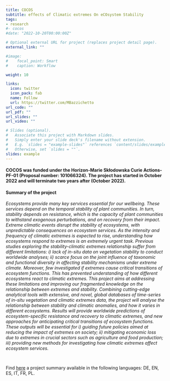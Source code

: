 ```yaml
---
title: COCOS
subtitle: effects of Climatic extremes On eCOsystem Stability
tags:
- research
#- cocos
#date: "2022-10-20T00:00:00Z"

# Optional external URL for project (replaces project detail page).
external_link: ""

#image:
#    focal_point: Smart
#    caption: Workflow

weight: 10

links:
  icon: twitter
  icon_pack: fab
  name: Follow
  url: https://twitter.com/MBazzichetto
url_code: ""
url_pdf: ""
url_slides: ""
url_video: ""

# Slides (optional).
#   Associate this project with Markdown slides.
#   Simply enter your slide deck's filename without extension.
#   E.g. `slides = "example-slides"` references `content/slides/example-slides.md`.
#   Otherwise, set `slides = ""`.
slides: example
---
```


#### COCOS was funded under the Horizon-Marie Skłodowska Curie Actions-PF-01 (Proposal number: 101066324). The project has started in October 2022 and will terminate two years after (October 2022).

#### Summary of the project

_Ecosystems provide many key services essential for our wellbeing. These services depend on the temporal stability of plant communities. In turn, stability depends on resistance, which is the capacity of plant communities to withstand exogenous perturbations, and on recovery from their impact. Extreme climatic events disrupt the stability of ecosystems, with unpredictable consequences on ecosystem services. As the intensity and frequency of climatic extremes is expected to rise, understanding how ecosystems respond to extremes is an extremely urgent task.
Previous studies exploring the stability-climatic extremes relationship suffer from different limitations: i) lack of in-situ data on vegetation stability to conduct worldwide analyses; ii) scarce focus on the joint influence of taxonomic and functional diversity in affecting stability mechanisms under extreme climate. Moreover, few investigated if extremes cause critical transitions of ecosystem functions. This has prevented understanding of how different ecosystems react to climatic extremes.
This project aims at addressing these limitations and improving our fragmented knowledge on the relationship between extremes and stability. Combining cutting-edge analytical tools with extensive, and novel, global databases of time-series of in-situ vegetation and climatic extremes data, the project will analyse the relationship between stability and climatic anomalies, and how it varies in different ecosystems. Results will provide worldwide predictions of ecosystem-specific resistance and recovery to climatic extremes, and new approaches for anticipating critical transitions of ecosystem functions. These outputs will be essential for i) guiding future policies aimed at reducing the impact of extremes on society; ii) mitigating economic loss due to extremes in crucial sectors such as agriculture and food production; iii) providing new methods for investigating how climatic extremes affect ecosystem services._

<br>

Find [here](https://cordis.europa.eu/project/id/101066324) a project summary available in the following languages: DE, EN, ES, IT, FR, PL.

<br>
